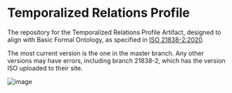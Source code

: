 # Temporalized Relations Profile
The repository for the Temporalized Relations Profile Artifact, designed to align with Basic Formal Ontology, as specified in [ISO 21838-2:2020](https://basic-formal-ontology.org/bfo-2020.html).  

The most current version is the one in the master branch. Any other versions may have errors, including branch 21838-2, which has the version ISO uploaded to their site.

![image](https://user-images.githubusercontent.com/241934/132116817-fdd5e174-0bb0-4be5-b5c0-a06fe0aef807.png)
